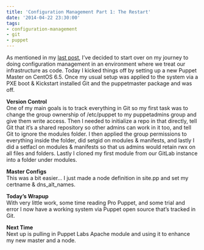 ```yaml
---
title: 'Configuration Management Part 1: The Restart'
date: '2014-04-22 23:30:00'
tags:
- configuration-management
- git
- puppet
---
```



As mentioned in my [last post](http://bit.ly/1eXR5cQ), I’ve decided to start over on my journey to doing configuration management in an environment where we treat our infrastructure as code. Today I kicked things off by setting up a new Puppet Master on CentOS 6.5. Once my usual setup was applied to the system via a PXE boot & Kickstart installed Git and the puppetmaster package and was off.

**Version Control**  
 One of my main goals is to track everything in Git so my first task was to change the group ownership of /etc/puppet to my puppetadmins group and give them write access. Then I needed to initialize a repo in that directly, tell Git that it’s a shared repository so other admins can work in it too, and tell Git to ignore the modules folder. I then applied the group permissions to everything inside the folder, did setgid on modules & manifests, and lastly I did a setfacl on modules & manifests so that us admins would retain rwx on all files and folders. Lastly I cloned my first module from our GitLab instance into a folder under modules.

**Master Configs**  
 This was a bit easier… I just made a node definition in site.pp and set my certname & dns_alt_names.

**Today’s Wrapup**  
 With very little work, some time reading Pro Puppet, and some trial and error I now have a working system via Puppet open source that’s tracked in Git.

**Next Time**  
 Next up is pulling in Puppet Labs Apache module and using it to enhance my new master and a node.


